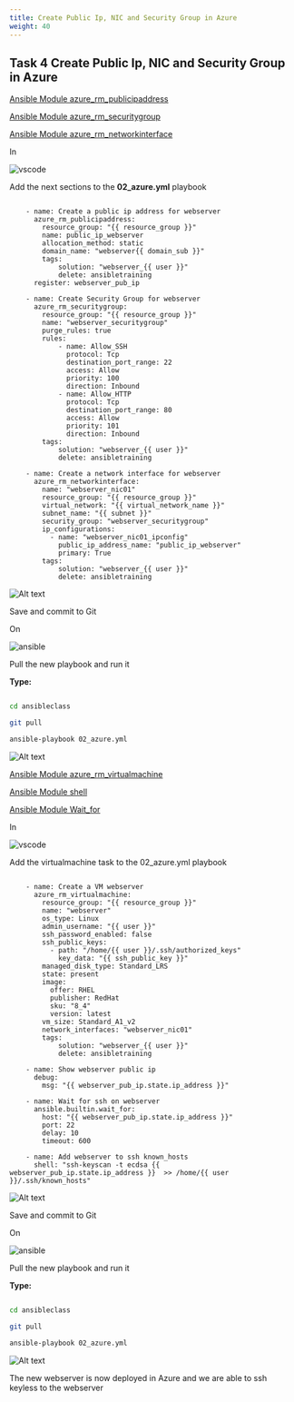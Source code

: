 ```yaml
---
title: Create Public Ip, NIC and Security Group in Azure
weight: 40
---
```


## Task 4 Create Public Ip, NIC and Security Group in Azure

[Ansible Module azure_rm_publicipaddress](https://docs.ansible.com/ansible/latest/modules/azure_rm_publicipaddress_module.html#azure-rm-publicipaddress-module)

[Ansible Module azure_rm_securitygroup](https://docs.ansible.com/ansible/latest/modules/azure_rm_securitygroup_module.html#azure-rm-securitygroup-module)

[Ansible Module azure_rm_networkinterface](https://docs.ansible.com/ansible/latest/modules/azure_rm_networkinterface_module.html#azure-rm-networkinterface-module)

In

![vscode](/images/student-vscode.png)

Add the next sections to the __02_azure.yml__ playbook

```ansible

    - name: Create a public ip address for webserver
      azure_rm_publicipaddress:
        resource_group: "{{ resource_group }}"
        name: public_ip_webserver
        allocation_method: static
        domain_name: "webserver{{ domain_sub }}"
        tags:
            solution: "webserver_{{ user }}"
            delete: ansibletraining
      register: webserver_pub_ip

    - name: Create Security Group for webserver
      azure_rm_securitygroup:
        resource_group: "{{ resource_group }}"
        name: "webserver_securitygroup"
        purge_rules: true
        rules:
            - name: Allow_SSH
              protocol: Tcp
              destination_port_range: 22
              access: Allow
              priority: 100
              direction: Inbound
            - name: Allow_HTTP
              protocol: Tcp
              destination_port_range: 80
              access: Allow
              priority: 101
              direction: Inbound
        tags:
            solution: "webserver_{{ user }}"
            delete: ansibletraining

    - name: Create a network interface for webserver
      azure_rm_networkinterface:
        name: "webserver_nic01"
        resource_group: "{{ resource_group }}"
        virtual_network: "{{ virtual_network_name }}"
        subnet_name: "{{ subnet }}"
        security_group: "webserver_securitygroup"
        ip_configurations:
          - name: "webserver_nic01_ipconfig"
            public_ip_address_name: "public_ip_webserver"
            primary: True
        tags:
            solution: "webserver_{{ user }}"
            delete: ansibletraining

```

![Alt text](images/014_azure_network.png?raw=true "azure nic playbook")

Save and commit to Git

On

![ansible](/images/ansible.png)

Pull the new playbook and run it

__Type:__

```bash

cd ansibleclass

git pull

ansible-playbook 02_azure.yml

```

![Alt text](images/015_azure_network_run.png?raw=true "azure nic playbook run")

[Ansible Module azure_rm_virtualmachine](https://docs.ansible.com/ansible/latest/modules/azure_rm_virtualmachine_module.html#azure-rm-virtualmachine-module)

[Ansible Module shell](https://docs.ansible.com/ansible/latest/modules/shell_module.html#shell-module)

[Ansible Module Wait_for](https://docs.ansible.com/ansible/latest/collections/ansible/builtin/wait_for_module.html)

In

![vscode](/images/student-vscode.png)

Add the virtualmachine task to the 02_azure.yml playbook

```ansible

    - name: Create a VM webserver
      azure_rm_virtualmachine:
        resource_group: "{{ resource_group }}"
        name: "webserver"
        os_type: Linux
        admin_username: "{{ user }}"
        ssh_password_enabled: false
        ssh_public_keys:
          - path: "/home/{{ user }}/.ssh/authorized_keys"
            key_data: "{{ ssh_public_key }}"
        managed_disk_type: Standard_LRS
        state: present
        image:
          offer: RHEL
          publisher: RedHat
          sku: "8_4"
          version: latest
        vm_size: Standard_A1_v2
        network_interfaces: "webserver_nic01"
        tags:
            solution: "webserver_{{ user }}"
            delete: ansibletraining

    - name: Show webserver public ip
      debug:
        msg: "{{ webserver_pub_ip.state.ip_address }}"

    - name: Wait for ssh on webserver
      ansible.builtin.wait_for:
        host: "{{ webserver_pub_ip.state.ip_address }}"
        port: 22
        delay: 10
        timeout: 600

    - name: Add webserver to ssh known_hosts
      shell: "ssh-keyscan -t ecdsa {{ webserver_pub_ip.state.ip_address }}  >> /home/{{ user }}/.ssh/known_hosts"

```

![Alt text](images/016_azure_vm.png?raw=true "azure vm playbook")

Save and commit to Git

On

![ansible](/images/ansible.png)

Pull the new playbook and run it

**Type:**

```bash

cd ansibleclass

git pull

ansible-playbook 02_azure.yml

```

![Alt text](images/017_azure_vm_run.png?raw=true "azure vm playbook run")

The new webserver is now deployed in Azure and we are able to ssh keyless to the webserver

